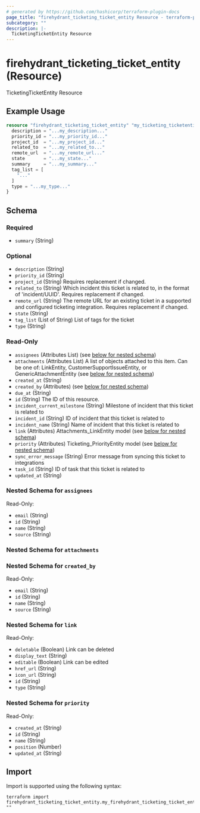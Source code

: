 ```yaml
---
# generated by https://github.com/hashicorp/terraform-plugin-docs
page_title: "firehydrant_ticketing_ticket_entity Resource - terraform-provider-firehydrant"
subcategory: ""
description: |-
  TicketingTicketEntity Resource
---
```


# firehydrant_ticketing_ticket_entity (Resource)

TicketingTicketEntity Resource

## Example Usage

```terraform
resource "firehydrant_ticketing_ticket_entity" "my_ticketing_ticketentity" {
  description = "...my_description..."
  priority_id = "...my_priority_id..."
  project_id  = "...my_project_id..."
  related_to  = "...my_related_to..."
  remote_url  = "...my_remote_url..."
  state       = "...my_state..."
  summary     = "...my_summary..."
  tag_list = [
    "..."
  ]
  type = "...my_type..."
}
```

<!-- schema generated by tfplugindocs -->
## Schema

### Required

- `summary` (String)

### Optional

- `description` (String)
- `priority_id` (String)
- `project_id` (String) Requires replacement if changed.
- `related_to` (String) Which incident this ticket is related to, in the format of 'incident/UUID'. Requires replacement if changed.
- `remote_url` (String) The remote URL for an existing ticket in a supported and configured ticketing integration. Requires replacement if changed.
- `state` (String)
- `tag_list` (List of String) List of tags for the ticket
- `type` (String)

### Read-Only

- `assignees` (Attributes List) (see [below for nested schema](#nestedatt--assignees))
- `attachments` (Attributes List) A list of objects attached to this item. Can be one of: LinkEntity, CustomerSupportIssueEntity, or GenericAttachmentEntity (see [below for nested schema](#nestedatt--attachments))
- `created_at` (String)
- `created_by` (Attributes) (see [below for nested schema](#nestedatt--created_by))
- `due_at` (String)
- `id` (String) The ID of this resource.
- `incident_current_milestone` (String) Milestone of incident that this ticket is related to
- `incident_id` (String) ID of incident that this ticket is related to
- `incident_name` (String) Name of incident that this ticket is related to
- `link` (Attributes) Attachments_LinkEntity model (see [below for nested schema](#nestedatt--link))
- `priority` (Attributes) Ticketing_PriorityEntity model (see [below for nested schema](#nestedatt--priority))
- `sync_error_message` (String) Error message from syncing this ticket to integrations
- `task_id` (String) ID of task that this ticket is related to
- `updated_at` (String)

<a id="nestedatt--assignees"></a>
### Nested Schema for `assignees`

Read-Only:

- `email` (String)
- `id` (String)
- `name` (String)
- `source` (String)


<a id="nestedatt--attachments"></a>
### Nested Schema for `attachments`


<a id="nestedatt--created_by"></a>
### Nested Schema for `created_by`

Read-Only:

- `email` (String)
- `id` (String)
- `name` (String)
- `source` (String)


<a id="nestedatt--link"></a>
### Nested Schema for `link`

Read-Only:

- `deletable` (Boolean) Link can be deleted
- `display_text` (String)
- `editable` (Boolean) Link can be edited
- `href_url` (String)
- `icon_url` (String)
- `id` (String)
- `type` (String)


<a id="nestedatt--priority"></a>
### Nested Schema for `priority`

Read-Only:

- `created_at` (String)
- `id` (String)
- `name` (String)
- `position` (Number)
- `updated_at` (String)

## Import

Import is supported using the following syntax:

```shell
terraform import firehydrant_ticketing_ticket_entity.my_firehydrant_ticketing_ticket_entity ""
```
